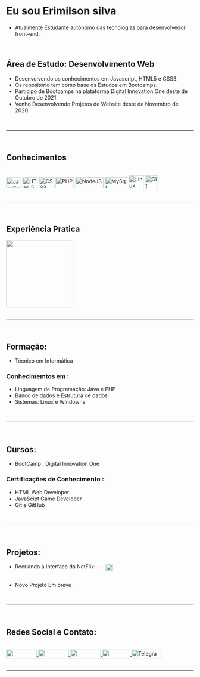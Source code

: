 # Eu sou Erimilson silva

- Atualmente Estudante autônomo das tecnologias para desenvolvedor front-end. 

<br>

## Área de Estudo: Desenvolvimento Web

- Desenvolvendo os conhecimentos em Javascript, HTML5 e CSS3.
- Os repositório tem como base os Estudos em Bootcamps.
- Participo de Bootcamps na plataforma Digital Innovation One deste de Outubro de 2021.
- Venho Desenvolvendo Projetos de Website deste de Novembro de 2020.

<br>

----

<br>

## Conhecimentos 

<div style = "display: inline_block"> <br>
  <img align = "center" alt = "JavaScript" height = "27" width = "40" src = "https://profilinator.rishav.dev/skills-assets/javascript-original.svg" >
  <img align = "center" alt = "HTML5" height = "30" width = "40" src = "https://profilinator.rishav.dev/skills-assets/html5-original-wordmark.svg" >
  <img align = "center" alt = "CSS3" height = "30" width = "40" src = "https://profilinator.rishav.dev/skills-assets/css3-original-wordmark.svg">
  <img align = "center" alt = "PHP" height = "30" width = "50" src = "https://img.shields.io/badge/PHP-777BB4?style=for-the-badge&logo=php&logoColor=white">
  <img align = "center" alt = "NodeJS" height = "30" width = "75" src = "https://img.shields.io/badge/Node.js-43853D?style=for-the-badge&logo=node.js&logoColor=white">
  <img align = "center" alt = "MySql" height = "30" width = "60" src = "https://img.shields.io/badge/MySQL-00000F?style=for-the-badge&logo=mysql&logoColor=white">
  <img align = "center" alt = "Linux" height = "40" width = "40" src = "https://profilinator.rishav.dev/skills-assets/linux-original.svg">
  <img align = "center" alt = "Git" height = "40" width = "35" src = "https://profilinator.rishav.dev/skills-assets/git-scm-icon.svg">
</div>

<br>

----

<br>

## Experiência Pratica

<div>
  <a href="https://github.com/Erysilva98"> </a>
  <img height="180em" src="https://github-readme-stats.vercel.app/api/top-langs/?username=Erysilva98&layout=compact&langs_count=7&theme=dracula"/>
</div>

<br>

----

<br>

## Formação:
- Técnico em Informática  

### Conhecimemtos em : 
- Linguagem de Programação: Java e PHP
- Banco de dados e Estrutura de dados
- Sistemas: Linux e Windowns 

<br>

----

<br>

## Cursos:
- BootCamp : Digital Innovation One 

### Certificações de Conhecimento : 
- HTML Web Developer
- JavaScipt Game Developer
- Git e GitHub 

<br>

----

<br>

## Projetos:

- Recriando a Interface da NetFlix: --- 
  <a alt="Repositório" href="https://github.com/Erysilva98/NetFlix-Ery.git" target="_blank"> <img align = "center" padding-left="10px"  height = "20" width = "20" src="https://img.icons8.com/external-kmg-design-outline-color-kmg-design/32/000000/external-download-user-interface-kmg-design-outline-color-kmg-design.png" target=" _ blank "> </a>

<img  />

- Novo Projeto Em breve

<br>

----

<br>

##  Redes Social e Contato: 

<div style = "display: inline_block"> <br>
  <a alt = "LinkedIn" href="https://www.linkedin.com/in/erimilson-silva-31493720a/" target="_blank"> <img align = "center"  height = "25" width = "82" src = "https://img.shields.io/badge/LinkedIn-0077B5?style=for-the-badge&logo=linkedin&logoColor=white" target =" _ blank "> </a>
  <a alt="Facebook" href="https://www.facebook.com/Erimilson" target="_blank"> <img align = "center"  height = "25" width = "82" src = "https://img.shields.io/badge/Facebook-1877F2?style=for-the-badge&logo=facebook&logoColor=white" target=" _ blank "> </a>
  <a alt="Instagram" href="https://www.instagram.com/erimilson.silva_98/" target="_blank"> <img  align = "center" height = "25" width = "82" src = "https://img.shields.io/badge/Instagram-E4405F?style=for-the-badge&logo=instagram&logoColor=white" target=" _ blank "> </a>
  <a alt="Gmail" href="mailto:erimilsonsilva98@gmail.com" target="_blank"> <img align = "center" height = "25" width = "75" src = "https://img.shields.io/badge/Gmail-D14836?style=for-the-badge&logo=gmail&logoColor=white" target=" _ blank "> </a>
  <a alt="Telegram" href="https://t.me/ErySilva98" target="_blank"> <img align = "center" alt = "Telegram"  height = "25" width = "80" src = "https://img.shields.io/badge/Telegram-2CA5E0?style=for-the-badge&logo=telegram&logoColor=white" target=" _ blank "> </a>
</div>

<br>

--- 
